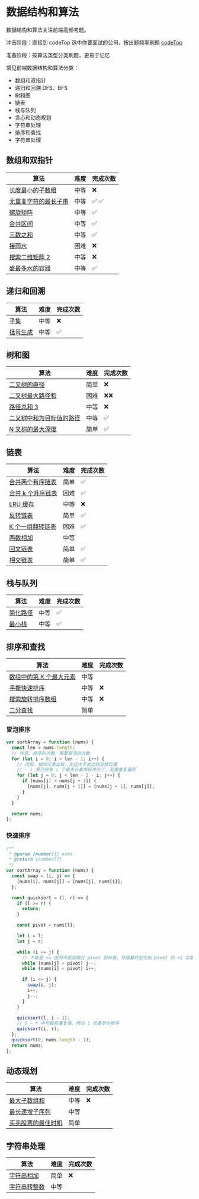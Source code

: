 # 数据结构和算法

数据结构和算法关注前端高频考题。

冲击阶段：直接到 codeTop 选中你要面试的公司，按出题频率刷题 [codeTop](https://codetop.cc/home)

准备阶段：按算法类型分类刷题，更易于记忆

常见前端数据结构和算法分类：

- 数组和双指针
- 递归和回溯 DFS、BFS
- 树和图
- 链表
- 栈与队列
- 贪心和动态规划
- 字符串处理
- 排序和查找
- 字符串处理

## 数组和双指针

| 算法                                                                                                             | 难度 | 完成次数 |
| ---------------------------------------------------------------------------------------------------------------- | ---- | -------- |
| [长度最小的子数组](https://leetcode.cn/problems/minimum-size-subarray-sum/description/)                          | 中等 | ❌       |
| [无重复字符的最长子串](https://leetcode.cn/problems/longest-substring-without-repeating-characters/description/) | 中等 | ✅ ✅    |
| [螺旋矩阵](https://leetcode.cn/problems/spiral-matrix/description/)                                              | 中等 | ✅       |
| [合并区间](https://leetcode.cn/problems/merge-intervals/description/)                                            | 中等 | ✅       |
| [三数之和](https://leetcode.cn/problems/3sum/description/)                                                       | 中等 | ✅       |
| [接雨水](https://leetcode.cn/problems/trapping-rain-water/)                                                      | 困难 | ❌       |
| [搜索二维矩阵 2](https://leetcode.cn/problems/search-a-2d-matrix-ii/submissions/558077360)                       | 中等 | ❌       |
| [盛最多水的容器](https://leetcode.cn/problems/container-with-most-water/description/)                            | 中等 | ✅       |

## 递归和回溯

| 算法                                                           | 难度 | 完成次数 |
| -------------------------------------------------------------- | ---- | -------- |
| [子集](https://leetcode.cn/problems/subsets/description)       | 中等 | ❌       |
| [括号生成](https://leetcode.cn/problems/generate-parentheses/) | 中等 | ✅       |

## 树和图

| 算法                                                                                                                     | 难度 | 完成次数 |
| ------------------------------------------------------------------------------------------------------------------------ | ---- | -------- |
| [二叉树的直径](https://leetcode.cn/problems/diameter-of-binary-tree/description/)                                        | 简单 | ❌       |
| [二叉树最大路径和](https://leetcode.cn/problems/binary-tree-maximum-path-sum/description/)                               | 困难 | ❌❌     |
| [路径总和 3](https://leetcode.cn/problems/path-sum-iii/description/)                                                     | 中等 | ❌       |
| [二叉树中和为目标值的路径](https://leetcode.cn/problems/er-cha-shu-zhong-he-wei-mou-yi-zhi-de-lu-jing-lcof/description/) | 中等 | ✅       |
| [N 叉树的最大深度](https://leetcode.cn/problems/maximum-depth-of-n-ary-tree/description/)                                | 简单 | ✅       |

## 链表

| 算法                                                                                   | 难度 | 完成次数 |
| -------------------------------------------------------------------------------------- | ---- | -------- |
| [合并两个有序链表](https://leetcode.cn/problems/merge-two-sorted-lists/)               | 简单 | ✅       |
| [合并 k 个升序链表](https://leetcode.cn/problems/merge-k-sorted-lists/description/)    | 困难 | ✅       |
| [LRU 缓存](https://leetcode.cn/problems/lru-cache/description/)                        | 中等 | ❌       |
| [反转链表](https://leetcode.cn/problems/reverse-linked-list/description/)              | 简单 | ✅       |
| [K 个一组翻转链表](https://leetcode.cn/problems/reverse-nodes-in-k-group/description/) | 困难 | ✅       |
| [两数相加](https://leetcode.cn/problems/add-two-numbers/description/)                  | 中等 |          |
| [回文链表](https://leetcode.cn/problems/palindrome-linked-list/solutions/)             | 简单 | ✅       |
| [相交链表](https://leetcode.cn/problems/intersection-of-two-linked-lists/description/) | 简单 | ✅       |

## 栈与队列

| 算法                                                                | 难度 | 完成次数 |
| ------------------------------------------------------------------- | ---- | -------- |
| [简化路径](https://leetcode.cn/problems/simplify-path/description/) | 中等 | ✅       |
| [最小栈](https://leetcode.cn/problems/min-stack/description/)       | 中等 | ✅       |

## 排序和查找

| 算法                                                                                                 | 难度 | 完成次数 |
| ---------------------------------------------------------------------------------------------------- | ---- | -------- |
| [数组中的第 K 个最大元素](https://leetcode.cn/problems/kth-largest-element-in-an-array/description/) | 中等 |          |
| [手撕快速排序](https://leetcode.cn/problems/sort-an-array/description/)                              | 中等 | ❌       |
| [搜索旋转排序数组](https://leetcode.cn/problems/search-in-rotated-sorted-array/description)          | 中等 | ❌       |
| [二分查找](https://leetcode.cn/problems/binary-search/)                                              | 简单 |          |

### 冒泡排序

```js
var sortArray = function (nums) {
  const len = nums.length;
  // 外层，排序的次数，需要冒泡的次数
  for (let i = 0; i < len - 1; i++) {
    // 内层，相邻元素比较，左边大于右边则交换位置
    // - i 是已经有 i 个最大元素排好序列了，无需重复遍历
    for (let j = 0; j < len - 1 - i; j++) {
      if (nums[j] > nums[j + 1]) {
        [nums[j], nums[j + 1]] = [nums[j + 1], nums[j]];
      }
    }
  }

  return nums;
};
```

### 快速排序

```js
/**
 * @param {number[]} nums
 * @return {number[]}
 */
var sortArray = function (nums) {
  const swap = (i, j) => {
    [nums[i], nums[j]] = [nums[j], nums[i]];
  };

  const quicksort = (l, r) => {
    if (l >= r) {
      return;
    }

    const pivot = nums[l];

    let i = l;
    let j = r;

    while (i <= j) {
      // 不能是 >= 因为可能会跳过 pivot 目标值，导致最终定位到 pivot 的 +1 位置
      while (nums[j] > pivot) j--;
      while (nums[i] < pivot) i++;

      if (i <= j) {
        swap(i, j);
        i++;
        j--;
      }
    }

    quicksort(l, i - 1);
    // i ~ r 中可能有重复值，所以 i 也要参与排序
    quicksort(i, r);
  };
  quicksort(0, nums.length - 1);
  return nums;
};
```

## 动态规划

| 算法                                                                                           | 难度 | 完成次数 |
| ---------------------------------------------------------------------------------------------- | ---- | -------- |
| [最大子数组和](https://leetcode.cn/problems/maximum-subarray/description/)                     | 中等 | ❌       |
| [最长递增子序列](https://leetcode.cn/problems/longest-increasing-subsequence/description/)     | 中等 |          |
| [买卖股票的最佳时机](https://leetcode.cn/problems/best-time-to-buy-and-sell-stock/description) | 简单 |          |

## 字符串处理

| 算法                                                                                                                                     | 难度 | 完成次数 |
| ---------------------------------------------------------------------------------------------------------------------------------------- | ---- | -------- |
| [字符串相加](https://leetcode.cn/problems/add-strings/description/)                                                                      | 简单 | ❌       |
| [字符串转整数](https://leetcode.cn/problems/string-to-integer-atoi/solutions/183164/zi-fu-chuan-zhuan-huan-zheng-shu-atoi-by-leetcode-/) | 中等 |          |
